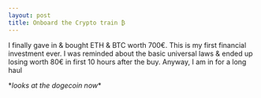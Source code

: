 ```yaml
---
layout: post
title: Onboard the Crypto train ₿
---
```


I finally gave in & bought ETH & BTC worth 700€. This is my first financial investment ever. I was reminded about the basic universal laws & ended up losing worth 80€ in first 10 hours after the buy. Anyway, I am in for a long haul

\**looks at the dogecoin now*\*


